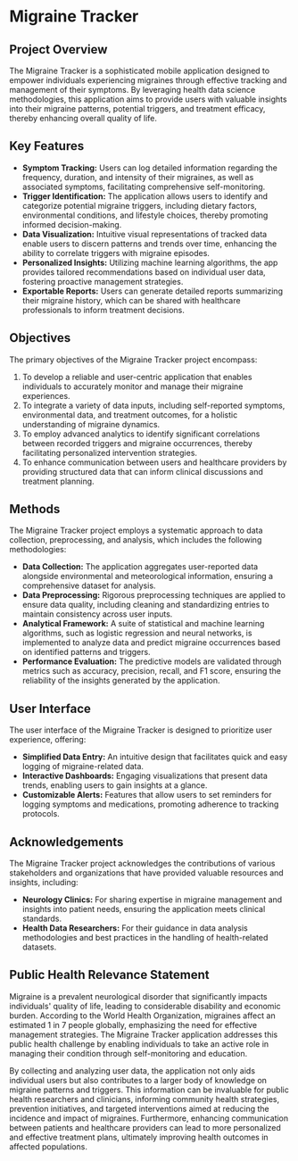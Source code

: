 # Migraine Tracker

## Project Overview
The Migraine Tracker is a sophisticated mobile application designed to empower individuals experiencing migraines through effective tracking and management of their symptoms. By leveraging health data science methodologies, this application aims to provide users with valuable insights into their migraine patterns, potential triggers, and treatment efficacy, thereby enhancing overall quality of life.

## Key Features
- **Symptom Tracking:** Users can log detailed information regarding the frequency, duration, and intensity of their migraines, as well as associated symptoms, facilitating comprehensive self-monitoring.
- **Trigger Identification:** The application allows users to identify and categorize potential migraine triggers, including dietary factors, environmental conditions, and lifestyle choices, thereby promoting informed decision-making.
- **Data Visualization:** Intuitive visual representations of tracked data enable users to discern patterns and trends over time, enhancing the ability to correlate triggers with migraine episodes.
- **Personalized Insights:** Utilizing machine learning algorithms, the app provides tailored recommendations based on individual user data, fostering proactive management strategies.
- **Exportable Reports:** Users can generate detailed reports summarizing their migraine history, which can be shared with healthcare professionals to inform treatment decisions.

## Objectives
The primary objectives of the Migraine Tracker project encompass:
1. To develop a reliable and user-centric application that enables individuals to accurately monitor and manage their migraine experiences.
2. To integrate a variety of data inputs, including self-reported symptoms, environmental data, and treatment outcomes, for a holistic understanding of migraine dynamics.
3. To employ advanced analytics to identify significant correlations between recorded triggers and migraine occurrences, thereby facilitating personalized intervention strategies.
4. To enhance communication between users and healthcare providers by providing structured data that can inform clinical discussions and treatment planning.

## Methods
The Migraine Tracker project employs a systematic approach to data collection, preprocessing, and analysis, which includes the following methodologies:
- **Data Collection:** The application aggregates user-reported data alongside environmental and meteorological information, ensuring a comprehensive dataset for analysis.
- **Data Preprocessing:** Rigorous preprocessing techniques are applied to ensure data quality, including cleaning and standardizing entries to maintain consistency across user inputs.
- **Analytical Framework:** A suite of statistical and machine learning algorithms, such as logistic regression and neural networks, is implemented to analyze data and predict migraine occurrences based on identified patterns and triggers.
- **Performance Evaluation:** The predictive models are validated through metrics such as accuracy, precision, recall, and F1 score, ensuring the reliability of the insights generated by the application.

## User Interface
The user interface of the Migraine Tracker is designed to prioritize user experience, offering:
- **Simplified Data Entry:** An intuitive design that facilitates quick and easy logging of migraine-related data.
- **Interactive Dashboards:** Engaging visualizations that present data trends, enabling users to gain insights at a glance.
- **Customizable Alerts:** Features that allow users to set reminders for logging symptoms and medications, promoting adherence to tracking protocols.

## Acknowledgements
The Migraine Tracker project acknowledges the contributions of various stakeholders and organizations that have provided valuable resources and insights, including:
- **Neurology Clinics:** For sharing expertise in migraine management and insights into patient needs, ensuring the application meets clinical standards.
- **Health Data Researchers:** For their guidance in data analysis methodologies and best practices in the handling of health-related datasets.

## Public Health Relevance Statement
Migraine is a prevalent neurological disorder that significantly impacts individuals' quality of life, leading to considerable disability and economic burden. According to the World Health Organization, migraines affect an estimated 1 in 7 people globally, emphasizing the need for effective management strategies. The Migraine Tracker application addresses this public health challenge by enabling individuals to take an active role in managing their condition through self-monitoring and education.

By collecting and analyzing user data, the application not only aids individual users but also contributes to a larger body of knowledge on migraine patterns and triggers. This information can be invaluable for public health researchers and clinicians, informing community health strategies, prevention initiatives, and targeted interventions aimed at reducing the incidence and impact of migraines. Furthermore, enhancing communication between patients and healthcare providers can lead to more personalized and effective treatment plans, ultimately improving health outcomes in affected populations.
